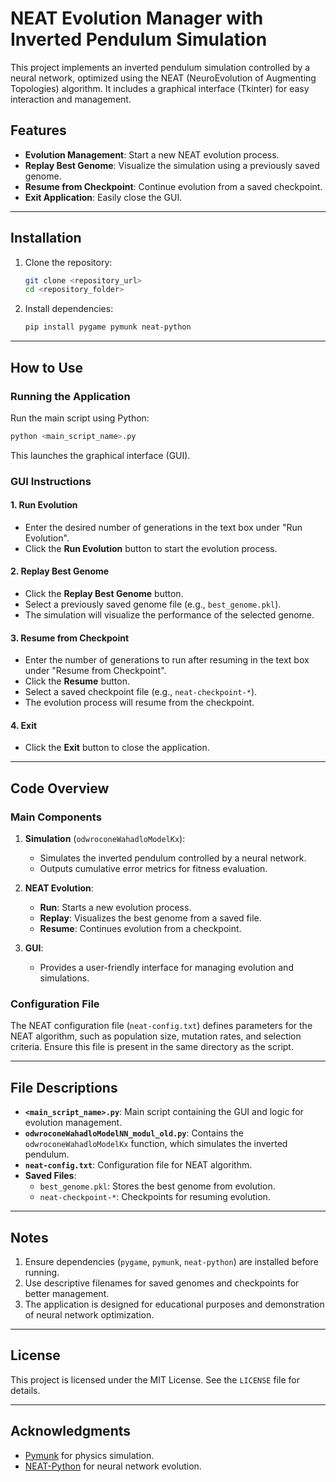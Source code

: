 # NEAT Evolution Manager with Inverted Pendulum Simulation

This project implements an inverted pendulum simulation controlled by a neural network, optimized using the NEAT (NeuroEvolution of Augmenting Topologies) algorithm. It includes a graphical interface (Tkinter) for easy interaction and management.

## Features
- **Evolution Management**: Start a new NEAT evolution process.
- **Replay Best Genome**: Visualize the simulation using a previously saved genome.
- **Resume from Checkpoint**: Continue evolution from a saved checkpoint.
- **Exit Application**: Easily close the GUI.

---

## Installation
1. Clone the repository:
   ```bash
   git clone <repository_url>
   cd <repository_folder>
   ```
2. Install dependencies:
   ```bash
   pip install pygame pymunk neat-python
   ```

---

## How to Use
### Running the Application
Run the main script using Python:
```bash
python <main_script_name>.py
```
This launches the graphical interface (GUI).

### GUI Instructions
#### 1. **Run Evolution**
- Enter the desired number of generations in the text box under "Run Evolution".
- Click the **Run Evolution** button to start the evolution process.

#### 2. **Replay Best Genome**
- Click the **Replay Best Genome** button.
- Select a previously saved genome file (e.g., `best_genome.pkl`).
- The simulation will visualize the performance of the selected genome.

#### 3. **Resume from Checkpoint**
- Enter the number of generations to run after resuming in the text box under "Resume from Checkpoint".
- Click the **Resume** button.
- Select a saved checkpoint file (e.g., `neat-checkpoint-*`).
- The evolution process will resume from the checkpoint.

#### 4. **Exit**
- Click the **Exit** button to close the application.

---

## Code Overview
### Main Components
1. **Simulation** (`odwroconeWahadloModelKx`):
   - Simulates the inverted pendulum controlled by a neural network.
   - Outputs cumulative error metrics for fitness evaluation.

2. **NEAT Evolution**:
   - **Run**: Starts a new evolution process.
   - **Replay**: Visualizes the best genome from a saved file.
   - **Resume**: Continues evolution from a checkpoint.

3. **GUI**:
   - Provides a user-friendly interface for managing evolution and simulations.

### Configuration File
The NEAT configuration file (`neat-config.txt`) defines parameters for the NEAT algorithm, such as population size, mutation rates, and selection criteria. Ensure this file is present in the same directory as the script.

---

## File Descriptions
- **`<main_script_name>.py`**: Main script containing the GUI and logic for evolution management.
- **`odwroconeWahadloModelNN_modul_old.py`**: Contains the `odwroconeWahadloModelKx` function, which simulates the inverted pendulum.
- **`neat-config.txt`**: Configuration file for NEAT algorithm.
- **Saved Files**:
  - `best_genome.pkl`: Stores the best genome from evolution.
  - `neat-checkpoint-*`: Checkpoints for resuming evolution.

---

## Notes
1. Ensure dependencies (`pygame`, `pymunk`, `neat-python`) are installed before running.
2. Use descriptive filenames for saved genomes and checkpoints for better management.
3. The application is designed for educational purposes and demonstration of neural network optimization.

---

## License
This project is licensed under the MIT License. See the `LICENSE` file for details.

---

## Acknowledgments
- [Pymunk](http://www.pymunk.org/) for physics simulation.
- [NEAT-Python](https://neat-python.readthedocs.io/en/latest/) for neural network evolution.

